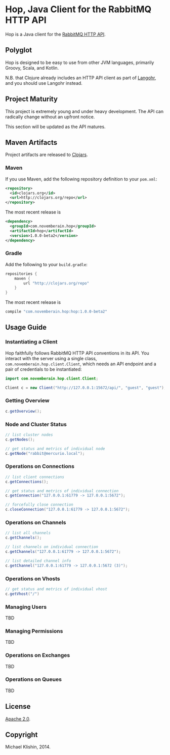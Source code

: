 # Hop, Java Client for the RabbitMQ HTTP API

Hop is a Java client for the [RabbitMQ HTTP API](http://hg.rabbitmq.com/rabbitmq-management/raw-file/rabbitmq_v3_3_5/priv/www/api/index.html).


## Polyglot

Hop is designed to be easy to use from other JVM languages, primarily Groovy, Scala,
and Kotlin. 

N.B. that Clojure already includes an HTTP API client as part of [Langohr](http://clojurerabbitmq.info),
and you should use Langohr instead.

## Project Maturity

This project is extremely young and under heavy development. The API can radically
change without an upfront notice.

This section will be updated as the API matures.


## Maven Artifacts

Project artifacts are released to [Clojars](http://clojars.org).

### Maven

If you use Maven, add the following repository
definition to your `pom.xml`:

``` xml
<repository>
  <id>clojars.org</id>
  <url>http://clojars.org/repo</url>
</repository>
```

The most recent release is

``` xml
<dependency>
  <groupId>com.novemberain.hop</groupId>
  <artifactId>hop</artifactId>
  <version>1.0.0-beta2</version>
</dependency>
```

### Gradle

Add the following to your `build.gradle`:

``` groovy
repositories {
    maven {
        url "http://clojars.org/repo"
    }
}
```

The most recent release is

``` groovy
compile "com.novemberain.hop:hop:1.0.0-beta2"
```


## Usage Guide

### Instantiating a Client

Hop faithfully follows RabbitMQ HTTP API conventions in its API. You interact with the server
using a single class, `com.novemberain.hop.client.Client`, which needs an API endpoint and
a pair of credentials to be instantiated:

``` java
import com.novemberain.hop.client.Client;

Client c = new Client("http://127.0.0.1:15672/api/", "guest", "guest");
```

### Getting Overview

``` java
c.getOverview();
```


### Node and Cluster Status

``` java
// list cluster nodes
c.getNodes();

// get status and metrics of individual node
c.getNode("rabbit@mercurio.local");
```


### Operations on Connections

``` java
// list client connections
c.getConnections();

// get status and metrics of individual connection
c.getConnection("127.0.0.1:61779 -> 127.0.0.1:5672");

// forcefully close connection
c.closeConnection("127.0.0.1:61779 -> 127.0.0.1:5672");
```

### Operations on Channels

``` java
// list all channels
c.getChannels();

// list channels on individual connection
c.getChannels("127.0.0.1:61779 -> 127.0.0.1:5672");

// list detailed channel info
c.getChannel("127.0.0.1:61779 -> 127.0.0.1:5672 (3)");
```


### Operations on Vhosts

``` java
// get status and metrics of individual vhost
c.getVhost("/")
```


### Managing Users

TBD


### Managing Permissions

TBD


### Operations on Exchanges

TBD


### Operations on Queues

TBD



## License

[Apache 2.0](http://www.apache.org/licenses/LICENSE-2.0.html).


## Copyright

Michael Klishin, 2014.
